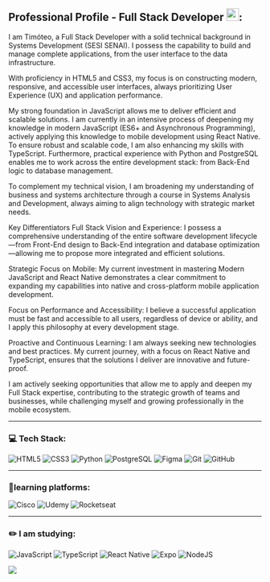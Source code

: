 ## Professional Profile - Full Stack Developer <img src="https://emojis.directory/wp-content/uploads/2022/11/microsoft-teams-gifs_rocket_1f680.png" width="25px"></a>:
I am Timóteo, a Full Stack Developer with a solid technical background in Systems Development (SESI SENAI). I possess the capability to build and manage complete applications, from the user interface to the data infrastructure.

With proficiency in HTML5 and CSS3, my focus is on constructing modern, responsive, and accessible user interfaces, always prioritizing User Experience (UX) and application performance.

My strong foundation in JavaScript allows me to deliver efficient and scalable solutions. I am currently in an intensive process of deepening my knowledge in modern JavaScript (ES6+ and Asynchronous Programming), actively applying this knowledge to mobile development using React Native. To ensure robust and scalable code, I am also enhancing my skills with TypeScript. Furthermore, practical experience with Python and PostgreSQL enables me to work across the entire development stack: from Back-End logic to database management.

To complement my technical vision, I am broadening my understanding of business and systems architecture through a course in Systems Analysis and Development, always aiming to align technology with strategic market needs.

Key Differentiators
Full Stack Vision and Experience: I possess a comprehensive understanding of the entire software development lifecycle—from Front-End design to Back-End integration and database optimization—allowing me to propose more integrated and efficient solutions.

Strategic Focus on Mobile: My current investment in mastering Modern JavaScript and React Native demonstrates a clear commitment to expanding my capabilities into native and cross-platform mobile application development.

Focus on Performance and Accessibility: I believe a successful application must be fast and accessible to all users, regardless of device or ability, and I apply this philosophy at every development stage.

Proactive and Continuous Learning: I am always seeking new technologies and best practices. My current journey, with a focus on React Native and TypeScript, ensures that the solutions I deliver are innovative and future-proof.

I am actively seeking opportunities that allow me to apply and deepen my Full Stack expertise, contributing to the strategic growth of teams and businesses, while challenging myself and growing professionally in the mobile ecosystem.

---

### 💻 Tech Stack:
![HTML5](https://img.shields.io/badge/HTML5-E34F26?style=for-the-badge&logo=html5&logoColor=E34F26&labelColor=000000)
![CSS3](https://img.shields.io/badge/CSS3-1572B6?style=for-the-badge&logo=css&logoColor=000000&labelColor=000000&color=1572B6&logoColor=000000)
![Python](https://img.shields.io/badge/Python-3776AB?style=for-the-badge&logo=python&logoColor=3776AB&labelColor=000000)
![PostgreSQL](https://img.shields.io/badge/PostgreSQL-4169E1?style=for-the-badge&logo=postgresql&logoColor=4169E1&labelColor=000000)
![Figma](https://img.shields.io/badge/Figma-F24E1E?style=for-the-badge&logo=figma&logoColor=F24E1E&labelColor=000000)
![Git](https://img.shields.io/badge/Git-F05033?style=for-the-badge&logo=git&logoColor=F05033&labelColor=000000)
![GitHub](https://img.shields.io/badge/GitHub-22333b?style=for-the-badge&logo=github&logoColor=white&labelColor=000000)

---

### 📖learning platforms:
![Cisco](https://img.shields.io/badge/Cisco-049fd9?style=for-the-badge&logo=cisco&logoColor=049fd9&labelColor=000000)
![Udemy](https://img.shields.io/badge/Udemy-A435F0?style=for-the-badge&logo=Udemy&logoColor=white&labelColor=000000&link=https://www.udemy.com/)
![Rocketseat](https://img.shields.io/badge/ROCKETSEAT-271A45?style=for-the-badge&logo=rocket&logoColor=white&labelColor=000000)

---

### ✏️ I am studying:
![JavaScript](https://img.shields.io/badge/JavaScript-F7DF1E?style=for-the-badge&logo=javascript&logoColor=F7DF1E&labelColor=000000)
![TypeScript](https://img.shields.io/badge/TypeScript-007ACC?style=for-the-badge&logo=typescript&logoColor=007ACC&labelColor=000000)
![React Native](https://img.shields.io/badge/React_Native-61DAFB?style=for-the-badge&logo=react&logoColor=61DAFB&labelColor=000000)
![Expo](https://img.shields.io/badge/Expo-1F1E26?style=for-the-badge&logo=expo&logoColor=white&labelColor=000000)
![NodeJS](https://img.shields.io/badge/Node.js-6DA55F?style=for-the-badge&logo=node.js&logoColor=6DA55F&labelColor=000000)

[![](https://visitcount.itsvg.in/api?id=tiw0t&icon=8&color=12)](https://visitcount.itsvg.in)


<!-- Proudly created with GPRM ( https://gprm.itsvg.in ) -->
